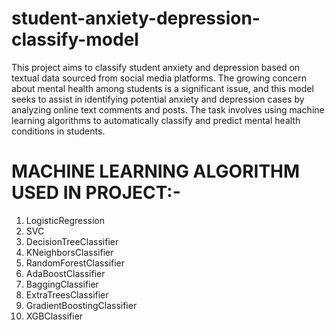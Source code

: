 # student-anxiety-depression-classify-model

This project aims to classify student anxiety and depression based on textual data sourced from social media platforms. 
The growing concern about mental health among students is a significant issue, and this model seeks to assist in identifying 
potential anxiety and depression cases by analyzing online text comments and posts. The task involves using machine learning algorithms 
to automatically classify and predict mental health conditions in students.


# MACHINE LEARNING ALGORITHM USED IN PROJECT:-

1. LogisticRegression
2. SVC
3. DecisionTreeClassifier
4. KNeighborsClassifier
5. RandomForestClassifier
6. AdaBoostClassifier
7. BaggingClassifier
8. ExtraTreesClassifier
9. GradientBoostingClassifier
10. XGBClassifier

